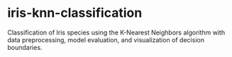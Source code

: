 # iris-knn-classification
Classification of Iris species using the K-Nearest Neighbors algorithm with data preprocessing, model evaluation, and visualization of decision boundaries.
